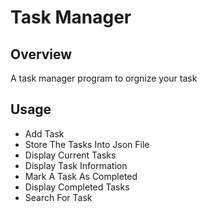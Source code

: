 # Task Manager

## Overview
A task manager program to orgnize your task

## Usage
- Add Task
- Store The Tasks Into Json File
- Display Current Tasks
- Display Task Information
- Mark A Task As Completed
- Display Completed Tasks
- Search For Task 
